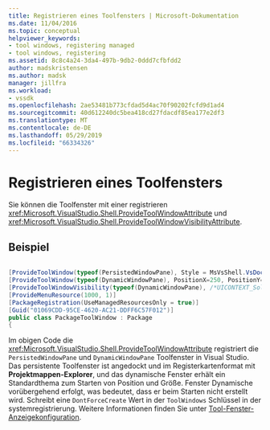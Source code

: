 ```yaml
---
title: Registrieren eines Toolfensters | Microsoft-Dokumentation
ms.date: 11/04/2016
ms.topic: conceptual
helpviewer_keywords:
- tool windows, registering managed
- tool windows, registering
ms.assetid: 8c8c4a24-3da4-497b-9db2-0ddd7cfbfdd2
author: madskristensen
ms.author: madsk
manager: jillfra
ms.workload:
- vssdk
ms.openlocfilehash: 2ae53481b773cfdad5d4ac70f90202fcfd9d1ad4
ms.sourcegitcommit: 40d612240dc5bea418cd27fdacdf85ea177e2df3
ms.translationtype: MT
ms.contentlocale: de-DE
ms.lasthandoff: 05/29/2019
ms.locfileid: "66334326"
---
```

# <a name="register-a-tool-window"></a>Registrieren eines Toolfensters
Sie können die Toolfenster mit einer registrieren <xref:Microsoft.VisualStudio.Shell.ProvideToolWindowAttribute> und <xref:Microsoft.VisualStudio.Shell.ProvideToolWindowVisibilityAttribute>.

## <a name="example"></a>Beispiel

```csharp

[ProvideToolWindow(typeof(PersistedWindowPane), Style = MsVsShell.VsDockStyle.Tabbed, Window = "3ae79031-e1bc-11d0-8f78-00a0c9110057")]
[ProvideToolWindow(typeof(DynamicWindowPane), PositionX=250, PositionY=250, Width=160, Height=180, Transient=true)]
[ProvideToolWindowVisibility(typeof(DynamicWindowPane), /*UICONTEXT_SolutionExists*/"f1536ef8-92ec-443c-9ed7-fdadf150da82")]
[ProvideMenuResource(1000, 1)]
[PackageRegistration(UseManagedResourcesOnly = true)]
[Guid("01069CDD-95CE-4620-AC21-DDFF6C57F012")]
public class PackageToolWindow : Package
{
```

 Im obigen Code die <xref:Microsoft.VisualStudio.Shell.ProvideToolWindowAttribute> registriert die `PersistedWindowPane` und `DynamicWindowPane` Toolfenster in Visual Studio. Das persistente Toolfenster ist angedockt und im Registerkartenformat mit **Projektmappen-Explorer**, und das dynamische Fenster erhält ein Standardthema zum Starten von Position und Größe. Fenster Dynamische vorübergehend erfolgt, was bedeutet, dass er beim Starten nicht erstellt wird. Schreibt eine `DontForceCreate` Wert in der `ToolWindows` Schlüssel in der systemregistrierung. Weitere Informationen finden Sie unter [Tool-Fenster-Anzeigekonfiguration](../extensibility/tool-window-display-configuration.md).
